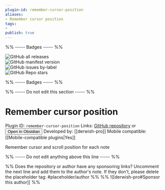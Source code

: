 ```yaml
---
plugin-id: remember-cursor-position
aliases:
- Remember cursor position
tags: 
- 
publish: true
---
```


%% ----- Badges ----- %%

![GitHub all releases](https://img.shields.io/github/downloads/derwish-pro/obsidian-remember-cursor-position/total?color=573E7A&logo=github&style=for-the-badge)   
![GitHub manifest version](https://img.shields.io/github/manifest-json/v/derwish-pro/obsidian-remember-cursor-position?color=573E7A&logo=github&style=for-the-badge)   
![GitHub issues by-label](https://img.shields.io/github/issues/derwish-pro/obsidian-remember-cursor-position/help%20wanted?color=573E7A&logo=github&style=for-the-badge)   
![GitHub Repo stars](https://img.shields.io/github/stars/derwish-pro/obsidian-remember-cursor-position?color=573E7A&logo=github&style=for-the-badge)

%% ----- Badges ----- %%

%% ----- Do not edit this section ----- %%

# Remember cursor position

Plugin ID: `remember-cursor-position`
Links: [GitHub repository](https://github.com/derwish-pro/obsidian-remember-cursor-position) or [<button id=HH>Open in Obsidian</button>](obsidian://goto-plugin?id=remember-cursor-position)
Developed by: [[derwish-pro]]
Mobile compatible: [[Mobile-compatible plugins|Yes]]

Remember cursor and scroll position for each note

%% ----- Do not edit anything above this line ----- %% 

%% Does the repository or author have any sponsoring links? Uncomment the next line and add them to the author's note. If they don't, please delete the placeholder tag: #placeholder/author %%
%% ![[derwish-pro#Sponsor this author]] %%
